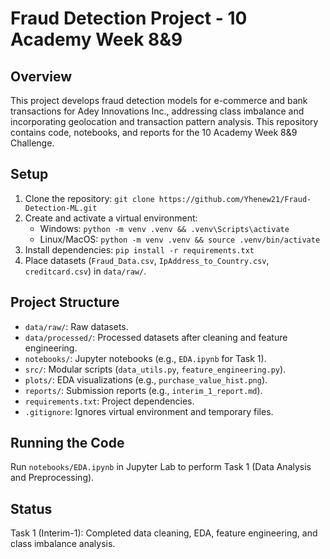 # Fraud Detection Project - 10 Academy Week 8&9

## Overview
This project develops fraud detection models for e-commerce and bank transactions for Adey Innovations Inc., addressing class imbalance and incorporating geolocation and transaction pattern analysis. This repository contains code, notebooks, and reports for the 10 Academy Week 8&9 Challenge.

## Setup
1. Clone the repository: `git clone https://github.com/Yhenew21/Fraud-Detection-ML.git`
2. Create and activate a virtual environment:
   - Windows: `python -m venv .venv && .venv\Scripts\activate`
   - Linux/MacOS: `python -m venv .venv && source .venv/bin/activate`
3. Install dependencies: `pip install -r requirements.txt`
4. Place datasets (`Fraud_Data.csv`, `IpAddress_to_Country.csv`, `creditcard.csv`) in `data/raw/`.

## Project Structure
- `data/raw/`: Raw datasets.
- `data/processed/`: Processed datasets after cleaning and feature engineering.
- `notebooks/`: Jupyter notebooks (e.g., `EDA.ipynb` for Task 1).
- `src/`: Modular scripts (`data_utils.py`, `feature_engineering.py`).
- `plots/`: EDA visualizations (e.g., `purchase_value_hist.png`).
- `reports/`: Submission reports (e.g., `interim_1_report.md`).
- `requirements.txt`: Project dependencies.
- `.gitignore`: Ignores virtual environment and temporary files.

## Running the Code
Run `notebooks/EDA.ipynb` in Jupyter Lab to perform Task 1 (Data Analysis and Preprocessing).

## Status
Task 1 (Interim-1): Completed data cleaning, EDA, feature engineering, and class imbalance analysis.